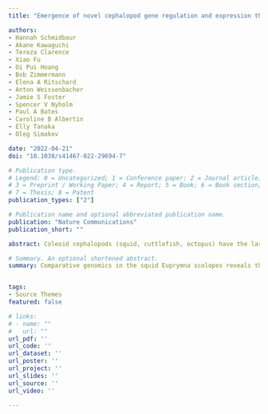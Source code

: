 ```yaml
---
title: "Emergence of novel cephalopod gene regulation and expression through large-scale genome reorganization"

authors:
- Hannah Schmidbaur
- Akane Kawaguchi
- Tereza Clarence
- Xiao Fu
- Oi Pui Hoang
- Bob Zimmermann
- Elena A Ritschard
- Anton Weissenbacher
- Jamie S Foster
- Spencer V Nyholm
- Paul A Bates
- Caroline B Albertin
- Elly Tanaka
- Oleg Simakov

date: "2022-04-21"
doi: "10.1038/s41467-022-29694-7"

# Publication type.
# Legend: 0 = Uncategorized; 1 = Conference paper; 2 = Journal article;
# 3 = Preprint / Working Paper; 4 = Report; 5 = Book; 6 = Book section;
# 7 = Thesis; 8 = Patent
publication_types: ["2"]

# Publication name and optional abbreviated publication name.
publication: "Nature Communications"
publication_short: ""

abstract: Coleoid cephalopods (squid, cuttlefish, octopus) have the largest nervous system among invertebrates that together with many lineage-specific morphological traits enables complex behaviors. The genomic basis underlying these innovations remains unknown. Using comparative and functional genomics in the model squid Euprymna scolopes, we reveal the unique genomic, topological, and regulatory organization of cephalopod genomes. We show that coleoid cephalopod genomes have been extensively restructured compared to other animals, leading to the emergence of hundreds of tightly linked and evolutionary unique gene clusters (microsyntenies). Such novel microsyntenies correspond to topological compartments with a distinct regulatory structure and contribute to complex expression patterns. In particular, we identify a set of microsyntenies associated with cephalopod innovations (MACIs) broadly enriched in cephalopod nervous system expression. We posit that the emergence of MACIs was instrumental to cephalopod nervous system evolution and propose that microsyntenic profiling will be central to understanding cephalopod innovations.

# Summary. An optional shortened abstract.
summary: Comparative genomics in the squid Euprymna scolopes reveals that extensive genome reorganization and the emergence of novel microsyntenies, including MACIs enriched in nervous system expression, underlie the evolution of complex cephalopod traits.


tags:
- Source Themes
featured: false

# links:
# - name: ""
#   url: ""
url_pdf: ''
url_code: ''
url_dataset: ''
url_poster: ''
url_project: ''
url_slides: ''
url_source: ''
url_video: ''

---
```

